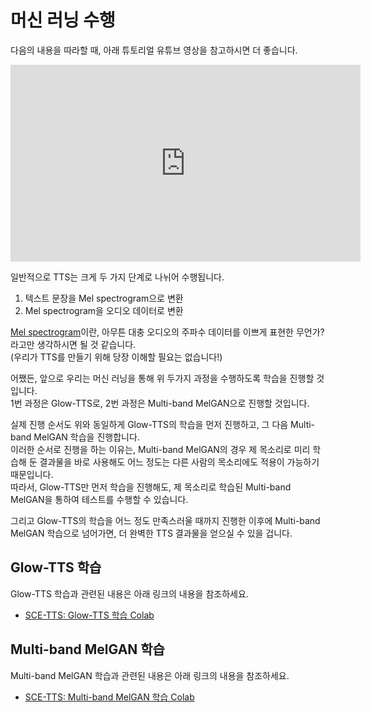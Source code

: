 # 머신 러닝 수행

다음의 내용을 따라할 때, 아래 튜토리얼 유튜브 영상을 참고하시면 더 좋습니다.

<div class="video-container">
    <iframe width="560" height="315" src="https://www.youtube.com/embed/e-BmK9VZzRM" frameborder="0" allow="accelerometer; autoplay; encrypted-media; gyroscope; picture-in-picture" allowfullscreen></iframe>
</div>

일반적으로 TTS는 크게 두 가지 단계로 나뉘어 수행됩니다.

1. 텍스트 문장을 Mel spectrogram으로 변환
2. Mel spectrogram을 오디오 데이터로 변환

[Mel spectrogram](https://medium.com/analytics-vidhya/understanding-the-mel-spectrogram-fca2afa2ce53)이란, 아무튼 대충 오디오의 주파수 데이터를 이쁘게 표현한 무언가? 라고만 생각하시면 될 것 같습니다.  
(우리가 TTS를 만들기 위해 당장 이해할 필요는 없습니다!)

어쨌든, 앞으로 우리는 머신 러닝을 통해 위 두가지 과정을 수행하도록 학습을 진행할 것입니다.  
1번 과정은 Glow-TTS로, 2번 과정은 Multi-band MelGAN으로 진행할 것입니다.

실제 진행 순서도 위와 동일하게 Glow-TTS의 학습을 먼저 진행하고, 그 다음 Multi-band MelGAN 학습을 진행합니다.  
이러한 순서로 진행을 하는 이유는, Multi-band MelGAN의 경우 제 목소리로 미리 학습해 둔 결과물을 바로 사용해도 어느 정도는 다른 사람의 목소리에도 적용이 가능하기 때문입니다.  
따라서, Glow-TTS만 먼저 학습을 진행해도, 제 목소리로 학습된 Multi-band MelGAN을 통하여 테스트를 수행할 수 있습니다.

그리고 Glow-TTS의 학습을 어느 정도 만족스러울 때까지 진행한 이후에 Multi-band MelGAN 학습으로 넘어가면, 더 완벽한 TTS 결과물을 얻으실 수 있을 겁니다.

## Glow-TTS 학습

Glow-TTS 학습과 관련된 내용은 아래 링크의 내용을 참조하세요.

- [SCE-TTS: Glow-TTS 학습 Colab](https://colab.research.google.com/drive/1IlZt42ETvNHthRFXfwNSSH-ftWthxzqr?usp=sharing)

## Multi-band MelGAN 학습

Multi-band MelGAN 학습과 관련된 내용은 아래 링크의 내용을 참조하세요.

- [SCE-TTS: Multi-band MelGAN 학습 Colab](https://colab.research.google.com/drive/1UinTd1Kp1ytwPQ4QWA610ZKOVfmPDdn5?usp=sharing)